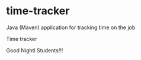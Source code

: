 # time-tracker
Java (Maven) application for tracking time on the job

Time tracker

Good Nightl
Students!!!
